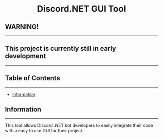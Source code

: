 <h1 align="center">Discord.NET GUI Tool</h1>

## **WARNING!** 
***
## This project is currently still in early development
***

## **Table of Contents**
***

* [Information](#information)

## Information
***
This tool allows Discord .NET bot developers to easily integrate their code with a easy to use GUI for their project. 